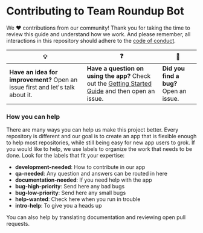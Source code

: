 # Contributing to Team Roundup Bot

We :heart: contributions from our community! Thank you for taking the time to review this guide and understand how we work. And please remember, all interactions in this repository should adhere to the [code of conduct](code-of-conduct.md).

| :bulb: | :question: | :bug: |
| ------- | -------- | -------- |
| **Have an idea for improvement?** Open an issue first and let's talk about it. | **Have a question on using the app?** Check out the [Getting Started Guide](docs/getting-started.md) and then open an issue. | **Did you find a bug?** Open an issue. |

### How you can help

There are many ways you can help us make this project better. Every repository is different and our goal is to create an app that is flexible enough to help most repositories, while still being easy for new app users to grok. If you would like to help, we use labels to organize the work that needs to be done. Look for the labels that fit your expertise:

- **development-needed**: How to contribute in our app
- **qa-needed**: Any question and answers can be routed in here
- **documentation-needed**: If you need help with the app 
- **bug-high-priority**: Send here any bad bugs
- **bug-low-priority**: Send here any small bugs
- **help-wanted**: Check here when you run in trouble
- **intro-help**: To give you a heads up


You can also help by translating documentation and reviewing open pull requests.
